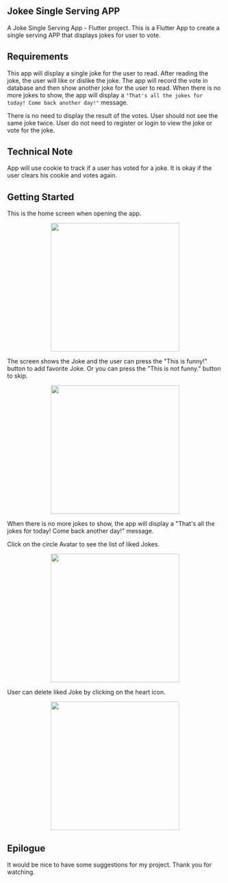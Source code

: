 ## Jokee Single Serving APP

A Joke Single Serving App - Flutter project.
This is a Flutter App to create a single serving APP that displays jokes for user to vote.

## Requirements
This app will display a single joke for the user to read.
After reading the joke, the user will like or dislike the joke.
The app will record the vote in database and then show another joke for the user to read.
When there is no more jokes to show, the app will display a `"That's all the jokes for today! Come back another day!"` message.

There is no need to display the result of the votes.
User should not see the same joke twice.
User do not need to register or login to view the joke or vote for the joke.

## Technical Note
App will use cookie to track if a user has voted for a joke.
It is okay if the user clears his cookie and votes again.

## Getting Started
This is the home screen when opening the app.
<p align="center">
<img src="https://github.com/triengineervn/joke_single_serving_app/assets/131839982/43239f68-f726-496b-9dab-97e9cf9fd3f1" width="300" />
</p>

The screen shows the Joke and the user can press the "This is funny!" button to add favorite Joke. Or you can press the "This is not funny." button to skip.
<p align="center">
<img src="https://github.com/triengineervn/joke_single_serving_app/assets/131839982/21edddac-04b6-4c5e-b078-c93b34bbdfa0" width="300" />
</p>

When there is no more jokes to show, the app will display a "That's all the jokes for today! Come back another day!" message.

Click on the circle Avatar to see the list of liked Jokes.
<p align="center">
<img src="https://github.com/triengineervn/joke_single_serving_app/assets/131839982/9ad91507-6fa9-4a8d-b998-6a00b73a1834" width="300" />
</p>

User can delete liked Joke by clicking on the heart icon.
<p align="center">
<img src="https://github.com/triengineervn/joke_single_serving_app/assets/131839982/ac4ea940-8e91-4fb7-ac61-fc5a1e97f003" width="300" />
</p>

## Epilogue

It would be nice to have some suggestions for my project.
Thank you for watching. 
